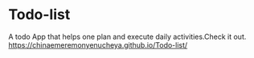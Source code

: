 # Todo-list
A todo App that helps one plan and execute daily activities.Check it out.
https://chinaemeremonyenucheya.github.io/Todo-list/
